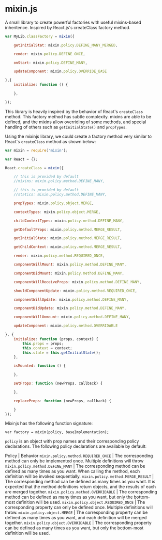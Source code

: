 # mixin.js

A small library to create powerful factories with useful mixins-based inheritence. Inspired by React.js's createClass factory method.

```javascript
var MyLib.classFactory = mixin({

    getInitialStat: mixin.policy.DEFINE_MANY_MERGED,

    render: mixin.policy.DEFINE_ONCE,

    onStart: mixin.policy.DEFINE_MANY,

    updateComponent: mixin.policy.OVERRIDE_BASE

},{
    initialize: function () {

    },

});
```


This library is heavily inspired by the behavior of React's `createClass` method. This factory method has subtle
complexity. mixins are able to be defined, and the mixins allow overriding of some methods, and special handling of
others such as `getInitialState()` and `propTypes`.

Using the mixinjs library, we could create a factory method very similar to React's `createClass` method as shown below:

```javascript
var mixin = require('mixin');

var React = {};

React.createClass = mixin({

    // this is provided by default
    //mixins: mixin.policy.method.DEFINE_MANY,

    // this is provided by default
    //statics: mixin.policy.method.DEFINE_MANY,

    propTypes: mixin.policy.object.MERGE,

    contextTypes: mixin.policy.object.MERGE,

    childContextTypes: mixin.policy.method.DEFINE_MANY,

    getDefaultProps: mixin.policy.method.MERGE_RESULT,

    getInitialState: mixin.policy.method.MERGE_RESULT,

    getChildContext: mixin.policy.method.MERGE_RESULT,

    render: mixin.policy.method.REQUIRED_ONCE,

    componentWillMount: mixin.policy.method.DEFINE_MANY,

    componentDidMount: mixin.policy.method.DEFINE_MANY,

    componentWillReceiveProps: mixin.policy.method.DEFINE_MANY,

    shouldComponentUpdate: mixin.policy.method.REQUIRED_ONCE,

    componentWillUpdate: mixin.policy.method.DEFINE_MANY,

    componentDidUpdate: mixin.policy.method.DEFINE_MANY,

    componentWillUnmount: mixin.policy.method.DEFINE_MANY,

    updateComponent: mixin.policy.method.OVERRIDABLE

}, {
    initialize: function (props, context) {
        this.props = props;
        this.context = context;
        this.state = this.getInitialState();
    },

    isMounted: function () {

    },

    setProps: function (newProps, callback) {

    },

    replaceProps: function (newProps, callback) {

    }
});
```

Mixinjs has the following function signature:

    var factory = mixin(policy, baseImplementation);

`policy` is an object with prop names and their corresponding policy declarations.  The following policy
declarations are available by default:


Policy | Behavior
`mixin.policy.method.REQUIRED_ONCE` | The corresponding method can only be implemented once. Multiple definitions will throw
`mixin.policy.method.DEFINE_MANY` | The corresponding method can be defined as many times as you want. When calling the
method, each definition will be invoked sequentially.
`mixin.policy.method.MERGE_RESULT` | The corresponding method can be defined as many times as you want. It is expected
that the method definitions return objects, and the results of each are merged together.
`mixin.policy.method.OVERRIDABLE` | The corresponding method can be defined as many times as you want, but only the bottom-most
definition will be used.
`mixin.policy.object.REQUIRED_ONCE` | The corresponding property can only be defined once. Multiple definitions will throw.
`mixin.policy.object.MERGE` | The corresponding property can be defined as many times as you want, and each definition will be merged together.
`mixin.policy.object.OVERRIDABLE` | The corresponding property can be defined as many times as you want, but only the bottom-most
definition will be used.